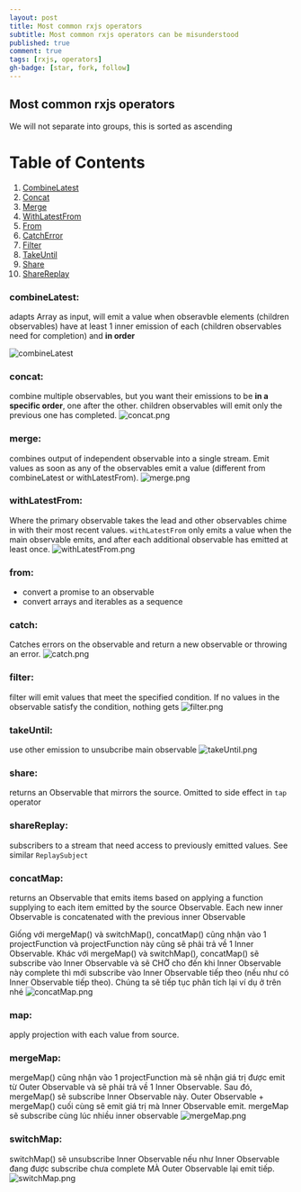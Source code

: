 ```yaml
---
layout: post
title: Most common rxjs operators
subtitle: Most common rxjs operators can be misunderstood
published: true
comment: true
tags: [rxjs, operators]
gh-badge: [star, fork, follow]
---
```

## Most common rxjs operators

We will not separate into groups, this is sorted as ascending

# Table of Contents
1. [CombineLatest](#combineLatest)
2. [Concat](#concat)
3. [Merge](#merge)
4. [WithLatestFrom](#withLatestFrom)
5. [From](#from)
6. [CatchError](#catch)
7. [Filter](#filter)
7. [TakeUntil](#takeUntil)
8. [Share](#share)
9. [ShareReplay](#shareReplay)

### combineLatest: 
adapts Array<Observable> as input, will emit a value when obseravble elements (children observables) have at least 1 inner emission of each (children observables need for completion) and **in order**
 
 ![combineLatest]({{site.baseurl}}/img/combineLatest.png)

### concat:
combine multiple observables, but you want their emissions to be **in a specific order**, one after the other. children observables will emit only the previous one has completed.
 ![concat.png]({{site.baseurl}}/img/concat.png)
### merge:
  combines output of independent observable into a single stream. Emit values as soon as any of the observables emit a value (different from combineLatest or withLatestFrom).
  ![merge.png]({{site.baseurl}}/img/merge.png)
### withLatestFrom:
  Where the primary observable takes the lead and other observables chime in with their most recent values. `withLatestFrom` only emits a value when the main observable emits, and after each additional observable has emitted at least once.
  ![withLatestFrom.png]({{site.baseurl}}/img/withLatestFrom.png)
### from:
  - convert a promise to an observable
  - convert arrays and iterables as a sequence
### catch:
  Catches errors on the observable and return a new observable or throwing an error.
![catch.png]({{site.baseurl}}/img/catch.png)

### filter:
  filter will emit values that meet the specified condition. If no values in the observable satisfy the condition, nothing gets
![filter.png]({{site.baseurl}}/img/filter.png)

### takeUntil:
  use other emission to unsubcribe main observable
![takeUntil.png]({{site.baseurl}}/img/takeUntil.png)

### share:
  returns an Observable that mirrors the source. Omitted to side effect in `tap` operator

### shareReplay:
  subscribers to a stream that need access to previously emitted values. See similar `ReplaySubject`

### concatMap:
  returns an Observable that emits items based on applying a function supplying to each item emitted by the source Observable. Each new inner Observable is concatenated with the previous inner Observable

  Giống với mergeMap() và switchMap(), concatMap() cũng nhận vào 1 projectFunction và projectFunction này cũng sẽ phải trả về 1 Inner Observable. Khác với mergeMap() và switchMap(), concatMap() sẽ subscribe vào Inner Observable và sẽ CHỜ cho đến khi Inner Observable này complete thì mới subscribe vào Inner Observable tiếp theo (nếu như có Inner Observable tiếp theo). Chúng ta sẽ tiếp tục phân tích lại ví dụ ở trên nhé
![concatMap.png]({{site.baseurl}}/img/concatMap.png)
### map:
  apply projection with each value from source.
### mergeMap:
  mergeMap() cũng nhận vào 1 projectFunction mà sẽ nhận giá trị được emit từ Outer Observable và sẽ phải trả về 1 Inner Observable. Sau đó, mergeMap() sẽ subscribe Inner Observable này. Outer Observable + mergeMap() cuối cùng sẽ emit giá trị mà Inner Observable emit. mergeMap sẽ subscribe cùng lúc nhiều inner observable
![mergeMap.png]({{site.baseurl}}/img/mergeMap.png)

### switchMap:
  switchMap() sẽ unsubscribe Inner Observable nếu như Inner Observable đang được subscribe chưa complete MÀ Outer Observable lại emit tiếp.
![switchMap.png]({{site.baseurl}}/img/switchMap.png)
